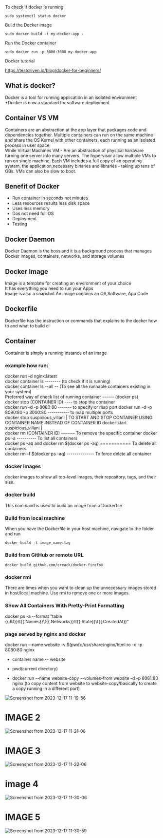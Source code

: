 To check if docker is running   
```
sudo systemctl status docker   
``` 
Build the Docker image   
```
sudo docker build -t my-docker-app .   
```
Run the Docker container   
```
sudo docker run -p 3000:3000 my-docker-app   
```

Docker tutorial   

https://testdriven.io/blog/docker-for-beginners/

## What is docker?   
Docker is a tool for running application in an isolated environment   
*Docker is now a standard for software deployment 
## Container VS VM  
Containers are an abstraction at the app layer that packages code and dependencies together. Multiple containers can run on the same machine and share the OS Kernel with other containers, each running as an isolated process in user space   
 While Virtual Machines VM - Are an abstraction of physical hardware turning one server into many servers. The hypervisor allow multiple VMs to run on single machine. Each VM includes a full copy of an operating system, the application,necessary binaries and libraries - taking up tens of GBs. VMs can also be slow to boot.

 ## Benefit of Docker  
 * Run container in seconds not minutes  
 * Less resources results less disk space  
 * Uses less memory  
 * Dos not need full OS   
 * Deployment  
 * Testing   

 ## Docker Daemon  
 Docker Daemon is the boss and it is a background process that manages Docker images, containers, networks, and storage volumes  

 ## Docker Image  
 Image is a template for creating an environment of your choice  
 It has everything you need to run your Apps  
 Image is also a snapshot
 An image contains an OS,Software, App Code   

## Dockerfile  
Dockerfile has the instruction or commands that explains to the docker how to and what to build  cl

 ## Container  
 Container is simply a running instance of an image  
 ### example how run:  
 docker run -d nginx:latest  
 docker container ls -------- (to check if it is running)  
 docker container ls --all -- (To see all the runnable containers existing in your system)   
 Preferred way of check list of running container ------ (docker ps)   
 docker stop (CONTAINER ID)   ---- to stop the container  
 docker run -d -p 8080:80    ------- to specify or map port
 docker run -d -p 8080:80 -p 3000:80 ----------- to map multiple ports   
 docker stop suspicious_villani    | TO START AND STOP CONTAINER USING CONTAINER NAME INSTEAD OF CONTAINER ID
 docker start suspicious_villani   |    
 docker rm (CONTAINER ID) ------- To remove the specific container
 docker ps -a ---------- To list all containers  
 docker ps -aq and docker rm $(docker ps -aq) =========== To delete all containers   
 docker rm -f $(docker ps -aq)  -------------- To force delete all container 
 ### docker images  
 docker images to show all top-level images, their repository, tags, and their size.  
 ### docker build  
 This command is used to build an image from a Dockerfile  
 ### Build from local machine  
 When you have the Dockerfile in your host machine, navigate to the folder and run  
 ```
 docker build -t image_name:tag  
 ```  
 ### Build from GitHub or remote URL  
 ```
 docker build github.com/creack/docker-firefox   
 ```

 ### docker rmi  
 There are times when you want to clean up the unnecessary images stored in host/local machine. Use rmi to remove one or more images.   

 ### Show All Containers With Pretty-Print Formatting   
 docker ps -a --format "table {{.ID}}\t{{.Names}}\t{{.Networks}}\t{{.State}}\t{{.CreatedAt}}"


 ### page served by nginx and docker
  docker run --name website -v $(pwd):/usr/share/nginx/html:ro -d -p 8080:80 nginx   
  * container name -- website
  * pwd(current directory)   

  * docker run --name website-copy --volumes-from website -d -p 8081:80 nginx  (to copy content from website to website-copy/basically to create a copy running in a different port)

![Screenshot from 2023-12-17 11-19-56](https://github.com/rodgersxy/JavaScript/assets/47353893/8f7e7876-d8fc-4d94-b739-007f1e0aab6b)

# IMAGE 2
![Screenshot from 2023-12-17 11-21-08](https://github.com/rodgersxy/JavaScript/assets/47353893/271be165-86bd-4684-bdab-c6e150c21695)

# IMAGE 3   
![Screenshot from 2023-12-17 11-22-06](https://github.com/rodgersxy/JavaScript/assets/47353893/0ee9d0f8-b681-4caf-9110-d98af79974b5)

# image 4  
![Screenshot from 2023-12-17 11-30-06](https://github.com/rodgersxy/JavaScript/assets/47353893/b08756f7-b972-4f14-b3f8-a9d2d199aa73)

# IMAGE 5  
![Screenshot from 2023-12-17 11-30-59](https://github.com/rodgersxy/JavaScript/assets/47353893/0384cb55-e3c4-4450-ac30-386e1257b1b6)





